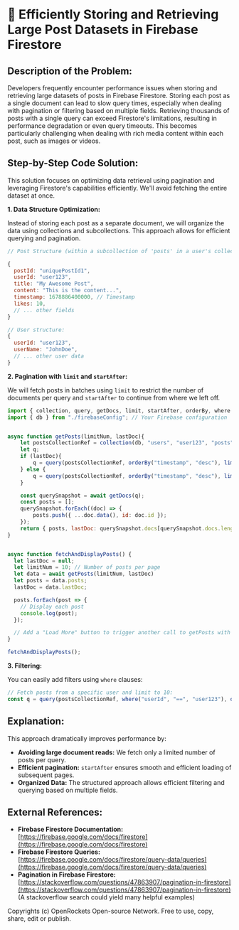 # 🐞 Efficiently Storing and Retrieving Large Post Datasets in Firebase Firestore


## Description of the Problem:

Developers frequently encounter performance issues when storing and retrieving large datasets of posts in Firebase Firestore.  Storing each post as a single document can lead to slow query times, especially when dealing with pagination or filtering based on multiple fields.  Retrieving thousands of posts with a single query can exceed Firestore's limitations, resulting in performance degradation or even query timeouts.  This becomes particularly challenging when dealing with rich media content within each post, such as images or videos.


## Step-by-Step Code Solution:

This solution focuses on optimizing data retrieval using pagination and leveraging Firestore's capabilities efficiently. We'll avoid fetching the entire dataset at once.

**1. Data Structure Optimization:**

Instead of storing each post as a separate document, we will organize the data using collections and subcollections. This approach allows for efficient querying and pagination.

```javascript
// Post Structure (within a subcollection of 'posts' in a user's collection)

{
  postId: "uniquePostId1",
  userId: "user123",
  title: "My Awesome Post",
  content: "This is the content...",
  timestamp: 1678886400000, // Timestamp
  likes: 10,
  // ... other fields
}

// User structure:
{
  userId: "user123",
  userName: "JohnDoe",
  // ... other user data
}


```

**2. Pagination with `limit` and `startAfter`:**

We will fetch posts in batches using `limit` to restrict the number of documents per query and `startAfter` to continue from where we left off.


```javascript
import { collection, query, getDocs, limit, startAfter, orderBy, where } from "firebase/firestore";
import { db } from "./firebaseConfig"; // Your Firebase configuration


async function getPosts(limitNum, lastDoc){
    let postsCollectionRef = collection(db, "users", "user123", "posts"); // Replace "user123" with the actual userId if needed.
    let q;
    if (lastDoc){
        q = query(postsCollectionRef, orderBy("timestamp", "desc"), limit(limitNum), startAfter(lastDoc));
    } else {
        q = query(postsCollectionRef, orderBy("timestamp", "desc"), limit(limitNum));
    }

    const querySnapshot = await getDocs(q);
    const posts = [];
    querySnapshot.forEach((doc) => {
        posts.push({ ...doc.data(), id: doc.id });
    });
    return { posts, lastDoc: querySnapshot.docs[querySnapshot.docs.length - 1]};
}


async function fetchAndDisplayPosts() {
  let lastDoc = null;
  let limitNum = 10; // Number of posts per page
  let data = await getPosts(limitNum, lastDoc)
  let posts = data.posts;
  lastDoc = data.lastDoc;

  posts.forEach(post => {
    // Display each post
    console.log(post);
  });

  // Add a "Load More" button to trigger another call to getPosts with the updated lastDoc
}

fetchAndDisplayPosts();
```

**3. Filtering:**

You can easily add filters using `where` clauses:

```javascript
// Fetch posts from a specific user and limit to 10:
const q = query(postsCollectionRef, where("userId", "==", "user123"), orderBy("timestamp", "desc"), limit(10));


```


## Explanation:

This approach dramatically improves performance by:

* **Avoiding large document reads:**  We fetch only a limited number of posts per query.
* **Efficient pagination:**  `startAfter` ensures smooth and efficient loading of subsequent pages.
* **Organized Data:**  The structured approach allows efficient filtering and querying based on multiple fields.

## External References:

* **Firebase Firestore Documentation:** [https://firebase.google.com/docs/firestore](https://firebase.google.com/docs/firestore)
* **Firebase Firestore Queries:** [https://firebase.google.com/docs/firestore/query-data/queries](https://firebase.google.com/docs/firestore/query-data/queries)
* **Pagination in Firebase Firestore:** [https://stackoverflow.com/questions/47863907/pagination-in-firestore](https://stackoverflow.com/questions/47863907/pagination-in-firestore) (A stackoverflow search could yield many helpful examples)


Copyrights (c) OpenRockets Open-source Network. Free to use, copy, share, edit or publish.

